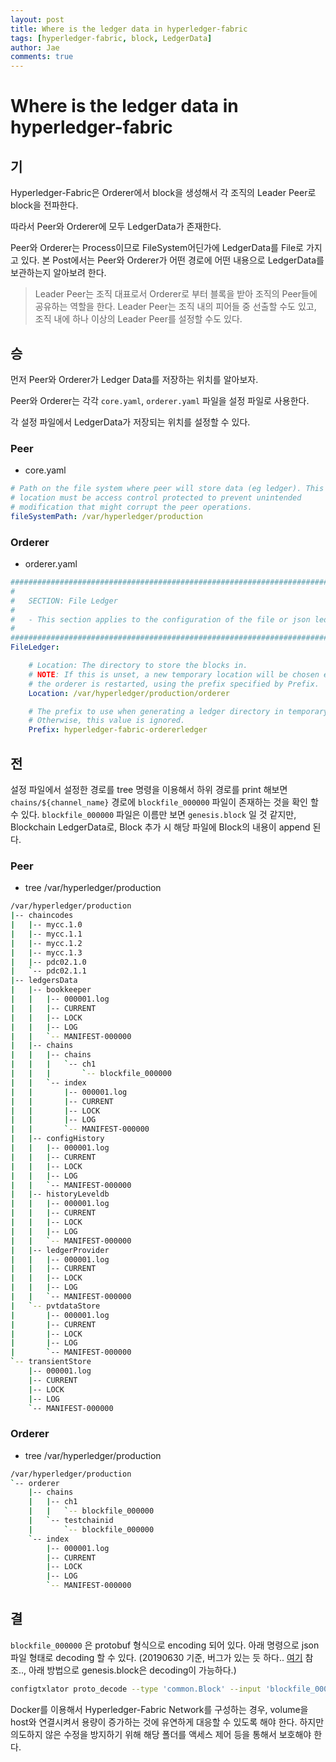 ```yaml
---
layout: post
title: Where is the ledger data in hyperledger-fabric
tags: [hyperledger-fabric, block, LedgerData]
author: Jae
comments: true
---
```


# Where is the ledger data in hyperledger-fabric

## 기

Hyperledger-Fabric은 Orderer에서 block을 생성해서 각 조직의 Leader Peer로 block을 전파한다.

따라서 Peer와 Orderer에 모두 LedgerData가 존재한다.

Peer와 Orderer는 Process이므로 FileSystem어딘가에 LedgerData를 File로 가지고 있다. 본 Post에서는 Peer와 Orderer가 어떤 경로에 어떤 내용으로 LedgerData를 보관하는지 알아보려 한다.

> Leader Peer는 조직 대표로서 Orderer로 부터 블록을 받아 조직의 Peer들에 공유하는 역할을 한다. Leader Peer는 조직 내의 피어들 중 선출할 수도 있고, 조직 내에 하나 이상의 Leader Peer를 설정할 수도 있다.

## 승

먼저 Peer와 Orderer가 Ledger Data를 저장하는 위치를 알아보자.

Peer와 Orderer는 각각 `core.yaml`, `orderer.yaml` 파일을 설정 파일로 사용한다.

각 설정 파일에서 LedgerData가 저장되는 위치를 설정할 수 있다.

### Peer

- core.yaml

```yaml
# Path on the file system where peer will store data (eg ledger). This
# location must be access control protected to prevent unintended
# modification that might corrupt the peer operations.
fileSystemPath: /var/hyperledger/production
```

### Orderer

- orderer.yaml

```yaml
################################################################################
#
#   SECTION: File Ledger
#
#   - This section applies to the configuration of the file or json ledgers.
#
################################################################################
FileLedger:

    # Location: The directory to store the blocks in.
    # NOTE: If this is unset, a new temporary location will be chosen every time
    # the orderer is restarted, using the prefix specified by Prefix.
    Location: /var/hyperledger/production/orderer

    # The prefix to use when generating a ledger directory in temporary space.
    # Otherwise, this value is ignored.
    Prefix: hyperledger-fabric-ordererledger
```

## 전

설정 파일에서 설정한 경로를 tree 명령을 이용해서 하위 경로를 print 해보면 `chains/${channel_name}` 경로에 `blockfile_000000` 파일이 존재하는 것을 확인 할 수 있다. `blockfile_000000` 파일은 이름만 보면 `genesis.block` 일 것 같지만, Blockchain LedgerData로, Block 추가 시 해당 파일에 Block의 내용이 append 된다.

### Peer

- tree /var/hyperledger/production

```bash
/var/hyperledger/production
|-- chaincodes
|   |-- mycc.1.0
|   |-- mycc.1.1
|   |-- mycc.1.2
|   |-- mycc.1.3
|   |-- pdc02.1.0
|   `-- pdc02.1.1
|-- ledgersData
|   |-- bookkeeper
|   |   |-- 000001.log
|   |   |-- CURRENT
|   |   |-- LOCK
|   |   |-- LOG
|   |   `-- MANIFEST-000000
|   |-- chains
|   |   |-- chains
|   |   |   `-- ch1
|   |   |       `-- blockfile_000000
|   |   `-- index
|   |       |-- 000001.log
|   |       |-- CURRENT
|   |       |-- LOCK
|   |       |-- LOG
|   |       `-- MANIFEST-000000
|   |-- configHistory
|   |   |-- 000001.log
|   |   |-- CURRENT
|   |   |-- LOCK
|   |   |-- LOG
|   |   `-- MANIFEST-000000
|   |-- historyLeveldb
|   |   |-- 000001.log
|   |   |-- CURRENT
|   |   |-- LOCK
|   |   |-- LOG
|   |   `-- MANIFEST-000000
|   |-- ledgerProvider
|   |   |-- 000001.log
|   |   |-- CURRENT
|   |   |-- LOCK
|   |   |-- LOG
|   |   `-- MANIFEST-000000
|   `-- pvtdataStore
|       |-- 000001.log
|       |-- CURRENT
|       |-- LOCK
|       |-- LOG
|       `-- MANIFEST-000000
`-- transientStore
    |-- 000001.log
    |-- CURRENT
    |-- LOCK
    |-- LOG
    `-- MANIFEST-000000
```

### Orderer

- tree /var/hyperledger/production

```bash
/var/hyperledger/production
`-- orderer
    |-- chains
    |   |-- ch1
    |   |   `-- blockfile_000000
    |   `-- testchainid
    |       `-- blockfile_000000
    `-- index
        |-- 000001.log
        |-- CURRENT
        |-- LOCK
        |-- LOG
        `-- MANIFEST-000000
```

## 결

`blockfile_000000` 은 protobuf 형식으로 encoding 되어 있다. 아래 명령으로 json 파일 형태로 decoding 할 수 있다. (20190630 기준, 버그가 있는 듯 하다.. [여기](https://jira.hyperledger.org/browse/FAB-15037?workflowName=FAB%3A+Bug+Workflow&stepId=2) 참조.., 아래 방법으로 genesis.block은 decoding이 가능하다.)

```bash
configtxlator proto_decode --type 'common.Block' --input 'blockfile_000000' --output 'block.json'
```

Docker를 이용해서 Hyperledger-Fabric Network를 구성하는 경우, volume을 host와 연결시켜서 용량이 증가하는 것에 유연하게 대응할 수 있도록 해야 한다. 하지만 의도하지 않은 수정을 방지하기 위해 해당 폴더를 액세스 제어 등을 통해서 보호해야 한다.